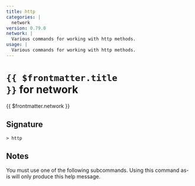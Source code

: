 ```yaml
---
title: http
categories: |
  network
version: 0.79.0
network: |
  Various commands for working with http methods.
usage: |
  Various commands for working with http methods.
---
```


# <code>{{ $frontmatter.title }}</code> for network

<div class='command-title'>{{ $frontmatter.network }}</div>

## Signature

```> http ```

## Notes
You must use one of the following subcommands. Using this command as-is will only produce this help message.